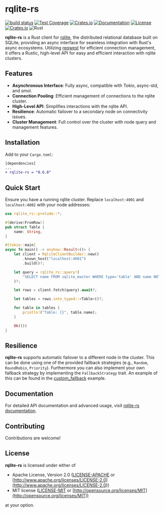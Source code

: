 # rqlite-rs

[![build status](https://github.com/tomvoet/rqlite-rs/actions/workflows/ci.yml/badge.svg?branch=main&event=push)](https://github.com/tomvoet/rqlite-rs/actions/workflows/ci.yml) 
[![Test Coverage](https://codecov.io/gh/tomvoet/rqlite-rs/graph/badge.svg?token=T9TVDKKV3J)](https://codecov.io/gh/tomvoet/rqlite-rs)
[![Crates.io](https://img.shields.io/crates/v/rqlite-rs.svg)](https://crates.io/crates/rqlite-rs)
[![Documentation](https://docs.rs/rqlite-rs/badge.svg)](https://docs.rs/rqlite-rs)
[![License](https://img.shields.io/crates/l/rqlite-rs.svg)](LICENSE)
[![Crates.io](https://img.shields.io/crates/d/rqlite-rs.svg)](https://crates.io/crates/rqlite-rs)
![Rust](https://img.shields.io/badge/rust-1.71.1%2B-blue.svg)

**rqlite-rs** is a Rust client for [rqlite](https://rqlite.io/), the distributed relational database built on SQLite, providing an async interface for seamless integration with Rust's async ecosystems. Utilizing [reqwest](https://crates.io/crates/reqwest) for efficient connection management, it offers a Rustic, high-level API for easy and efficient interaction with rqlite clusters.

## Features

- **Asynchronous Interface**: Fully async, compatible with Tokio, async-std, and smol.
- **Connection Pooling**: Efficient management of connections to the rqlite cluster.
- **High-Level API**: Simplifies interactions with the rqlite API.
- **Resilience**: Automatic failover to a secondary node on connectivity issues.
- **Cluster Management**: Full control over the cluster with node query and management features.

## Installation

Add to your `Cargo.toml`:

```diff
[dependencies]
...
+ rqlite-rs = "0.6.0"
```

## Quick Start

Ensure you have a running rqlite cluster. Replace `localhost:4001` and `localhost:4002` with your node addresses:

```rust
use rqlite_rs::prelude::*;

#[derive(FromRow)]
pub struct Table {
    name: String,
}

#[tokio::main]
async fn main() -> anyhow::Result<()> {
    let client = RqliteClientBuilder::new()
        .known_host("localhost:4001")
        .build()?;

    let query = rqlite_rs::query!(
        "SELECT name FROM sqlite_master WHERE type='table' AND name NOT LIKE 'sqlite_%'"
    )?;

    let rows = client.fetch(query).await?;

    let tables = rows.into_typed::<Table>()?;

    for table in tables {
        println!("Table: {}", table.name);
    }

    Ok(())
}
```

## Resilience

**rqlite-rs** supports automatic failover to a different node in the cluster. This can be done using one of the provided fallback strategies (e.g., `Random`, `RoundRobin`, `Priority`).
Furthermore you can also implement your own fallback strategy by implementing the `FallbackStrategy` trait. An example of this can be found in the [custom_fallback](https://github.com/tomvoet/rqlite-rs/blob/main/examples/custom-fallback.rs) example.

## Documentation

For detailed API documentation and advanced usage, visit [rqlite-rs documentation](https://docs.rs/rqlite-rs/).

## Contributing

Contributions are welcome!

## License

**rqlite-rs** is licensed under either of
- Apache License, Version 2.0 ([LICENSE-APACHE](LICENSE-APACHE) or [http://www.apache.org/licenses/LICENSE-2.0](http://www.apache.org/licenses/LICENSE-2.0))
- MIT license ([LICENSE-MIT](LICENSE-MIT) or [http://opensource.org/licenses/MIT](http://opensource.org/licenses/MIT))

at your option.